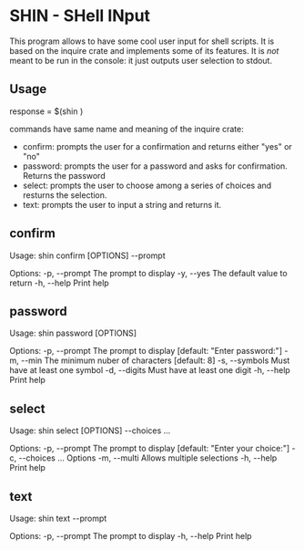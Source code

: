 # SHIN - SHell INput
This program allows to have some cool user input for shell scripts.
It is based on the inquire crate and implements some of its features.
It is *not* meant to be run in the console: it just outputs user selection to stdout.

## Usage
response = $(shin <command> <flags>)

commands have same name and meaning of the inquire crate:

- confirm: prompts the user for a confirmation and returns either "yes" or "no"
- password: prompts the user for a password and asks for confirmation. Returns the password
- select: prompts the user to choose among a series of choices and resturns the selection.
- text: prompts the user to input a string and returns it.

## confirm

Usage: shin confirm [OPTIONS] --prompt <PROMPT>

Options:
  -p, --prompt <PROMPT>  The prompt to display
  -y, --yes              The default value to return
  -h, --help             Print help

## password

Usage: shin password [OPTIONS]

Options:
  -p, --prompt <PROMPT>  The prompt to display [default: "Enter password:"]
  -m, --min <MIN>        The minimum nuber of characters [default: 8]
  -s, --symbols          Must have at least one symbol
  -d, --digits           Must have at least one digit
  -h, --help             Print help

## select

Usage: shin select [OPTIONS] --choices <CHOICES>...

Options:
  -p, --prompt <PROMPT>       The prompt to display [default: "Enter your choice:"]
  -c, --choices <CHOICES>...  Options
  -m, --multi                 Allows multiple selections
  -h, --help                  Print help


## text

Usage: shin text --prompt <PROMPT>

Options:
  -p, --prompt <PROMPT>  The prompt to display
  -h, --help             Print help
